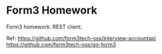# Form3 Homework

Form3 homework. REST client.

Ref:
https://github.com/form3tech-oss/interview-accountapi
https://github.com/form3tech-oss/go-form3
